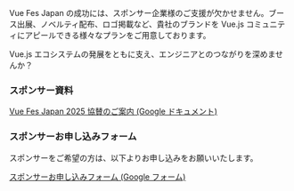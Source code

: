 Vue Fes Japan の成功には、スポンサー企業様のご支援が欠かせません。ブース出展、ノベルティ配布、ロゴ掲載など、貴社のブランドを Vue.js コミュニティにアピールできる様々なプランをご用意しております。

Vue.js エコシステムの発展をともに支え、エンジニアとのつながりを深めませんか？

### スポンサー資料

[Vue Fes Japan 2025 協賛のご案内 (Google ドキュメント)](https://docs.google.com/document/d/1Eywy7QRq3xV3Nvzohv_Tsz25O7_Ae-2zXouKn4UQ6EQ/edit?usp=sharing)

### スポンサーお申し込みフォーム

スポンサーをご希望の方は、以下よりお申し込みをお願いいたします。

[スポンサーお申し込みフォーム (Google フォーム)](https://docs.google.com/forms/d/e/1FAIpQLSeegO1JNAP8BcbBXgH3bE3EPu-mS6iSJT6vIQG-mVxwr1aYcg/viewform?usp=dialog)
